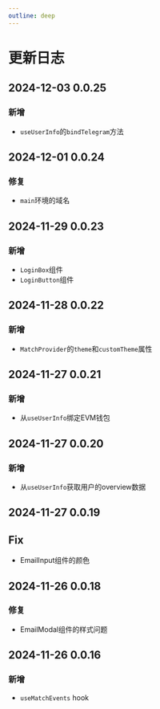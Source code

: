 ```yaml
---
outline: deep
---
```


# 更新日志

## 2024-12-03 0.0.25

### 新增

- `useUserInfo`的`bindTelegram`方法

## 2024-12-01 0.0.24

### 修复

- `main`环境的域名

## 2024-11-29 0.0.23

### 新增

- `LoginBox`组件
- `LoginButton`组件

## 2024-11-28 0.0.22

### 新增

- `MatchProvider`的`theme`和`customTheme`属性

## 2024-11-27 0.0.21

### 新增

- 从`useUserInfo`绑定EVM钱包

## 2024-11-27 0.0.20

### 新增

- 从`useUserInfo`获取用户的overview数据

## 2024-11-27 0.0.19

## Fix

- EmailInput组件的颜色


## 2024-11-26 0.0.18

### 修复

- EmailModal组件的样式问题

## 2024-11-26 0.0.16

### 新增

- `useMatchEvents` hook